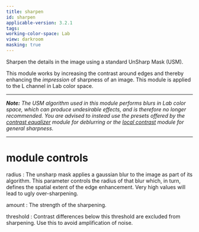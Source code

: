 ```yaml
---
title: sharpen
id: sharpen
applicable-version: 3.2.1
tags: 
working-color-space: Lab 
view: darkroom
masking: true
---
```


Sharpen the details in the image using a standard UnSharp Mask (USM). 

This module works by increasing the contrast around edges and thereby enhancing the _impression_ of sharpness of an image. This module is applied to the L channel in Lab color space.

---

_**Note:** The USM algorithm used in this module performs blurs in Lab color space, which can produce undesirable effects, and is therefore no longer recommended. You are advised to instead use the presets offered by the [contrast equalizer](./contrast-equalizer.md) module for deblurring or the [local contrast](./local-contrast.md) module for general sharpness._

---

# module controls

radius
: The unsharp mask applies a gaussian blur to the image as part of its algorithm. This parameter controls the radius of that blur which, in turn, defines the spatial extent of the edge enhancement. Very high values will lead to ugly over-sharpening.

amount
: The strength of the sharpening.

threshold
: Contrast differences below this threshold are excluded from sharpening. Use this to avoid amplification of noise.
